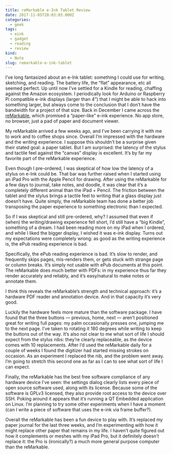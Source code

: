 ```yaml
---
title: reMarkable e-Ink Tablet Review
date: 2017-11-05T20:03:03.000Z
categories:
  - geek
tags:
  - eink
  - gadget
  - reading
  - review
kind:
  - Note
slug: remarkable-e-ink-tablet
---
```

I’ve long fantasized about an e-Ink tablet: something I could use for writing, sketching, and reading. The battery life, the “flat” appearance, etc all seemed perfect. Up until now I’ve settled for a Kindle for reading, chaffing against the Amazon ecosystem. I periodically look for Arduino or Raspberry Pi compatible e-ink displays (larger than 4”) that I might be able to hack into something larger, but always come to the conclusion that I don’t have the bandwidth for a project of that size. Back in December I came across the [reMarkable][1], which promised a “paper-like” e-ink experience. No app store, no browser, just a pad of paper and document viewer.

My reMarkable arrived a few weeks ago, and I’ve been carrying it with me to work and to coffee shops since. Overall I’m impressed with the hardware and the _writing_ experience. I suppose this shouldn’t be a surprise given their stated goal: a paper tablet. But I am surprised: the latency of the stylus and tactile feel against the “canvas” display is excellent. It’s by far my favorite part of the reMarkable experience.

Even though I pre-ordered, I was skeptical of how low the latency of a stylus on e-Ink could be. That bar was further raised when I started using an iPad Pro with the Apple Pencil for drawing. After using the reMarkable for a few days to journal, take notes, and doodle, it was clear that it’s a completely different animal than the iPad + Pencil. The friction between the tablet and the stylus brings a tactile feel to writing that a glass display just doesn’t have. Quite simply, the reMarkable team has done a better job transposing the paper experience to something electronic than I expected.

So if I was skeptical and still pre-ordered, why? I assumed that even if (when) the writing/drawing experience fell short, I’d still have a “big Kindle”, something of a dream. I had been reading more on my iPad when I ordered, and while I liked the bigger display, I wished it was e-ink display. Turns out my expectations were completely wrong: as good as the writing experience is, the ePub reading experience is bad.

Specifically, the ePub reading experience is bad. It’s slow to render, and frequently skips pages, mis-renders them, or gets stuck with strange page or column breaks. It’s simply not usable with ePub documents at this point. The reMarkable does much better with PDFs: in my experience thus far they render accurately and reliably, and it’s easy/natural to make notes or annotate them.

I think this reveals the reMarkable’s strength and technical approach: it’s a hardware PDF reader and annotation device. And in that capacity it’s very good.

Luckily the hardware feels more mature than the software package. I have found that the three buttons — previous, home, next — aren’t positioned great for writing full pages: my palm occasionally presses one, jumping me to the next page. I’ve taken to rotating it 180 degrees while writing to keep the buttons out of the way. It’s also not clear to me what sort of life I should expect from the stylus nibs: they’re clearly replaceable, as the device comes with 10 replacements. After I’d used the reMarkable daily for a couple of weeks I found the digitizer had started missing strokes on occasion. As an experiment I replaced the nib, and the problem went away. I’m going to stretch this second one as far as I can to see what sort of life I can expect.

Finally, the reMarkable has the best free software compliance of any hardware device I’ve seen: the settings dialog clearly lists every piece of open source software used, along with its license. Because some of the software is GPLv3 licensed, they also provide root access to the device over SSH. Poking around it appears that it’s running a QT Embedded application on Linux. I’m planning to try some other experiments when I have a moment (can I write a piece of software that uses the e-ink via frame buffer?).

Overall the reMarkable has been a fun device to play with. It’s replaced my paper journal for the last three weeks, and I’m experimenting with how it might replace other paper that remains in my life. I haven’t quite figured out how it complements or meshes with my iPad Pro, but it definitely doesn’t replace it: the Pro is (ironically?) a much more general purpose computer than the reMarkable.

 [1]: http://remarkable.com
